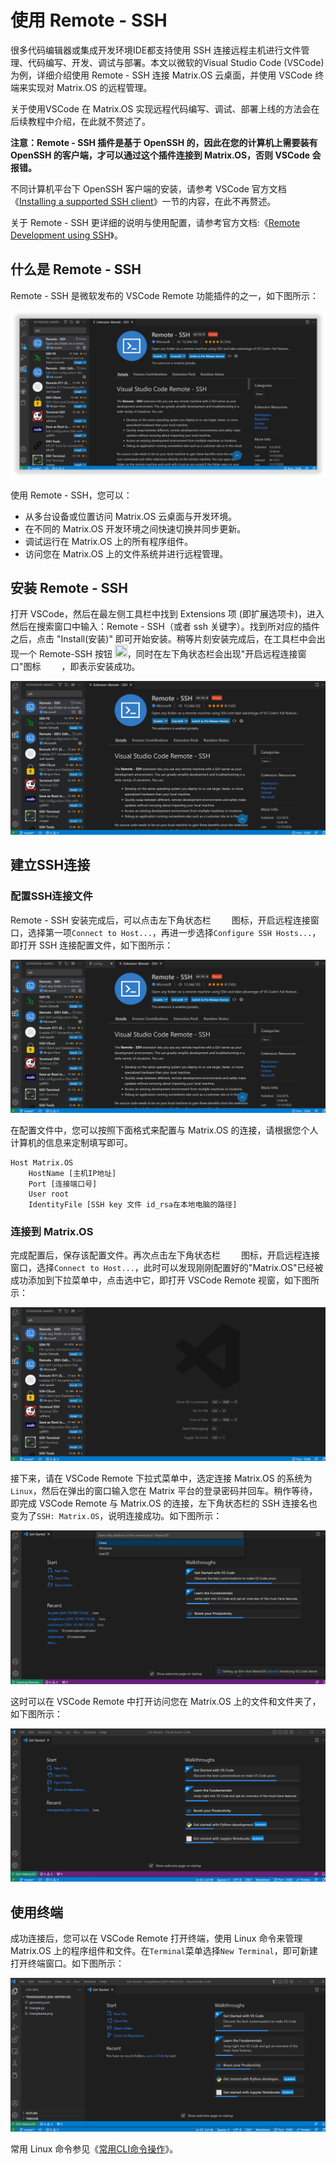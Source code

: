 
# 使用 Remote - SSH

很多代码编辑器或集成开发环境IDE都支持使用 SSH 连接远程主机进行文件管理、代码编写、开发、调试与部署。本文以微软的Visual Studio Code (VSCode) 为例，详细介绍使用 Remote - SSH 连接 Matrix.OS 云桌面，并使用 VSCode 终端来实现对 Matrix.OS 的远程管理。

关于使用VSCode 在 Matrix.OS 实现远程代码编写、调试、部署上线的方法会在后续教程中介绍，在此就不赘述了。

**注意：Remote - SSH 插件是基于 OpenSSH 的，因此在您的计算机上需要装有 OpenSSH 的客户端，才可以通过这个插件连接到 Matrix.OS，否则 VSCode 会报错。**

不同计算机平台下 OpenSSH 客户端的安装，请参考 VSCode 官方文档《[Installing a supported SSH client](https://code.visualstudio.com/docs/remote/troubleshooting#_installing-a-supported-ssh-client)》一节的内容，在此不再赘述。

关于 Remote - SSH 更详细的说明与使用配置，请参考官方文档:《[Remote Development using SSH](https://code.visualstudio.com/docs/remote/ssh)》。

## 什么是 Remote - SSH

Remote - SSH 是微软发布的 VSCode Remote 功能插件的之一，如下图所示：

![Matrix.OS](../../../../../media/os/tools/terminal/remotessh.png "Remote - SSH")

使用 Remote - SSH，您可以：

* 从多台设备或位置访问 Matrix.OS 云桌面与开发环境。
* 在不同的 Matrix.OS 开发环境之间快速切换并同步更新。
* 调试运行在 Matrix.OS 上的所有程序组件。
* 访问您在 Matrix.OS 上的文件系统并进行远程管理。

## 安装 Remote - SSH

打开 VSCode，然后在最左侧工具栏中找到 Extensions 项 (即扩展选项卡)，进入然后在搜索窗口中输入：Remote - SSH（或者 ssh 关键字）。找到所对应的插件之后，点击 "Install(安装)" 即可开始安装。稍等片刻安装完成后，在工具栏中会出现一个 Remote-SSH 按钮 <img src="./././././media/logo/remotesshbutton.png" width="20" height="20">，同时在左下角状态栏会出现"开启远程连接窗口"图标 <img src="./././././media/logo/remotessh.png" width="25" height="15"> ，即表示安装成功。

![Matrix.OS](../../../../../media/os/tools/terminal/installssh.gif "安装Remote - SSH扩展项")

## 建立SSH连接

### 配置SSH连接文件

Remote - SSH 安装完成后，可以点击左下角状态栏 <img src="./././././media/logo/remotessh.png" width="25" height="15"> 图标，开启远程连接窗口，选择第一项`Connect to Host...`，再进一步选择`Configure SSH Hosts...`，即打开 SSH 连接配置文件，如下图所示：

![Matrix.OS](../../../../../media/os/tools/terminal/configssh.gif "配置SSH连接")

在配置文件中，您可以按照下面格式来配置与 Matrix.OS 的连接，请根据您个人计算机的信息来定制填写即可。

```
Host Matrix.OS
    HostName [主机IP地址]
    Port [连接端口号]
    User root
    IdentityFile [SSH key 文件 id_rsa在本地电脑的路径]
```

### 连接到 Matrix.OS

完成配置后，保存该配置文件。再次点击左下角状态栏 <img src="./././././media/logo/remotessh.png" width="25" height="15"> 图标，开启远程连接窗口，选择`Connect to Host...`，此时可以发现刚刚配置好的"Matrix.OS"已经被成功添加到下拉菜单中，点击选中它，即打开 VSCode Remote 视窗，如下图所示：

![Matrix.OS](../../../../../media/os/tools/terminal/connectmatrix.gif "开启 VSCode Remote")

接下来，请在 VSCode Remote 下拉式菜单中，选定连接 Matrix.OS 的系统为 `Linux`，然后在弹出的窗口输入您在 Matrix 平台的登录密码并回车。稍作等待，即完成 VSCode Remote 与 Matrix.OS 的连接，左下角状态栏的 SSH 连接名也变为了`SSH: Matrix.OS`，说明连接成功。如下图所示：

![Matrix.OS](../../../../../media/os/tools/terminal/finishconnect.gif "成功连接 Matrix.OS")

这时可以在 VSCode Remote 中打开访问您在 Matrix.OS 上的文件和文件夹了，如下图所示：

![Matrix.OS](../../../../../media/os/tools/terminal/accessfolder.gif "打开访问 Matrix.OS 文件和文件夹")

## 使用终端

成功连接后，您可以在 VSCode Remote 打开终端，使用 Linux 命令来管理 Matrix.OS 上的程序组件和文件。在`Terminal`菜单选择`New Terminal`，即可新建打开终端窗口。如下图所示：

![Matrix.OS](../../../../../media/os/tools/terminal/vscodeterminal.gif "使用 VSCode Remote 终端")

常用 Linux 命令参见《[常用CLI命令操作](zh-cn/userguide/os/tools/terminals/command.md)》。